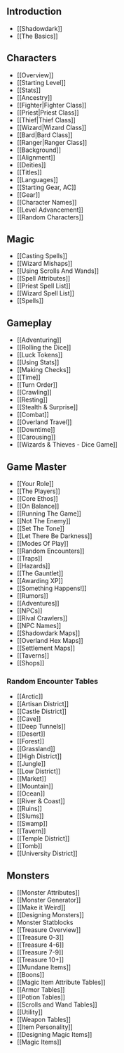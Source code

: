 
## Introduction
- [[Shadowdark]]
- [[The Basics]]
## Characters
- [[Overview]]
- [[Starting Level]]
- [[Stats]]
- [[Ancestry]]
- [[Fighter|Fighter Class]]
- [[Priest|Priest Class]]
- [[Thief|Thief Class]]
- [[Wizard|Wizard Class]]
- [[Bard|Bard Class]]
- [[Ranger|Ranger Class]]
- [[Background]]
- [[Alignment]]
- [[Deities]]
- [[Titles]]
- [[Languages]]
- [[Starting Gear, AC]]
- [[Gear]]
- [[Character Names]]
- [[Level Advancement]]
- [[Random Characters]]
## Magic
- [[Casting Spells]]
- [[Wizard Mishaps]]
- [[Using Scrolls And Wands]]
- [[Spell Attributes]]
- [[Priest Spell List]]
- [[Wizard Spell List]]
- ​[[Spells]]
## Gameplay
- [[Adventuring]]
- [[Rolling the Dice]]
- [[Luck Tokens]]
- [[Using Stats]]
- [[Making Checks]]
- [[Time]]
- [[Turn Order]]
- [[Crawling]]
- [[Resting]]
- [[Stealth & Surprise]]
- [[Combat]]
- [[Overland Travel]]
- [[Downtime]]
- [[Carousing]]
- [[Wizards & Thieves - Dice Game]]
## Game Master
- [[Your Role]]
- [[The Players]]
- [[Core Ethos]]
- [[On Balance]]
- [[Running The Game]]
- [[Not The Enemy]]
- [[Set The Tone]]
- [[Let There Be Darkness]]
- [[Modes Of Play]]
- [[Random Encounters]]
- [[Traps]]
- [[Hazards]]
- [[The Gauntlet]]
- [[Awarding XP]]
- [[Something Happens!]]
- [[Rumors]]
- [[Adventures]]
- [[NPCs]]
- [[Rival Crawlers]]
- [[NPC Names]]
- [[Shadowdark Maps]]
- [[Overland Hex Maps]]
- [[Settlement Maps]]
- [[Taverns]]
- [[Shops]]
### Random Encounter Tables
- [[Arctic]]
- [[Artisan District]]
- [[Castle District]]
- [[Cave]]
- [[Deep Tunnels]]
- [[Desert]]
- [[Forest]]
- [[Grassland]]
- [[High District]]
- [[Jungle]]
- [[Low District]]
- [[Market]]
- [[Mountain]]
- [[Ocean]]
- [[River & Coast]]
- ​[[Ruins]]
- [[Slums]]
- [[Swamp]]
- [[Tavern]]
- [[Temple District]]
- [[Tomb]]
- [[University District]]
## Monsters
- [[Monster Attributes]]
- [[Monster Generator]]
- [[Make it Weird]]
- [[Designing Monsters]]
- Monster Statblocks
- ​[[Treasure Overview]]
- [[Treasure 0-3]]
- [[Treasure 4-6]]
- [[Treasure 7-9]]
- [[Treasure 10+]]
- [[Mundane Items]]
- [[Boons]]
- [[Magic Item Attribute Tables]]
- [[Armor Tables]]
- [[Potion Tables]]
- [[Scrolls and Wand Tables]]
- [[Utility]]
- [[Weapon Tables]]
- [[Item Personality]]
- [[Designing Magic Items]]
- [[Magic Items]]
